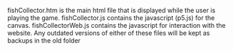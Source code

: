 fishCollector.htm is the main html file that is displayed while the user is playing the game.
fishCollector.js contains the javascript (p5.js) for the canvas.
fishCollectorWeb.js contains the javascript for interaction with the website.
Any outdated versions of either of these files will be kept as backups in the old folder